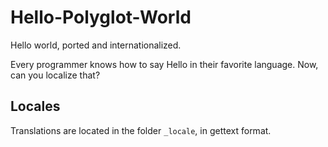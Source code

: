# Hello-Polyglot-World

Hello world, ported and internationalized.

Every programmer knows how to say Hello in their favorite language. Now,
can you localize that?

## Locales
Translations are located in the folder `_locale`, in gettext format.
